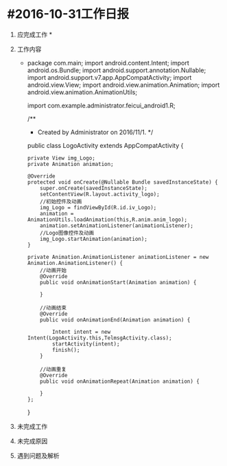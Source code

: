 #2016-10-31工作日报
===================

1. 应完成工作
    * 
2. 工作内容
    * package com.main;
      import android.content.Intent;
      import android.os.Bundle;
      import android.support.annotation.Nullable;
      import android.support.v7.app.AppCompatActivity;
      import android.view.View;
      import android.view.animation.Animation;
      import android.view.animation.AnimationUtils;
      
      import com.example.administrator.feicui_android1.R;
      
      /**
       * Created by Administrator on 2016/11/1.
       */
      
      public class LogoActivity extends AppCompatActivity {
      
          private View img_Logo;
          private Animation animation;
      
          @Override
          protected void onCreate(@Nullable Bundle savedInstanceState) {
              super.onCreate(savedInstanceState);
              setContentView(R.layout.activity_logo);
              //初始控件及动画
              img_Logo = findViewById(R.id.iv_Logo);
              animation = AnimationUtils.loadAnimation(this,R.anim.anim_logo);
              animation.setAnimationListener(animationListener);
              //Logo图像控件及动画
              img_Logo.startAnimation(animation);
          }
      
          private Animation.AnimationListener animationListener = new Animation.AnimationListener() {
              //动画开始
              @Override
              public void onAnimationStart(Animation animation) {
      
              }
      
              //动画结束
              @Override
              public void onAnimationEnd(Animation animation) {
      
                  Intent intent = new Intent(LogoActivity.this,TelmsgActivity.class);
                  startActivity(intent);
                  finish();
              }
      
              //动画重复
              @Override
              public void onAnimationRepeat(Animation animation) {
      
              }
          };
      }
      
3. 未完成工作
4. 未完成原因
5. 遇到问题及解析
